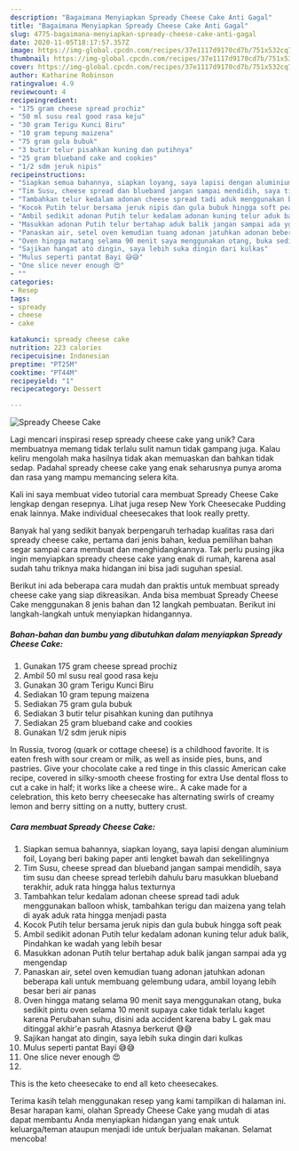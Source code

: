 ```yaml
---
description: "Bagaimana Menyiapkan Spready Cheese Cake Anti Gagal"
title: "Bagaimana Menyiapkan Spready Cheese Cake Anti Gagal"
slug: 4775-bagaimana-menyiapkan-spready-cheese-cake-anti-gagal
date: 2020-11-05T18:17:57.357Z
image: https://img-global.cpcdn.com/recipes/37e1117d9170cd7b/751x532cq70/spready-cheese-cake-foto-resep-utama.jpg
thumbnail: https://img-global.cpcdn.com/recipes/37e1117d9170cd7b/751x532cq70/spready-cheese-cake-foto-resep-utama.jpg
cover: https://img-global.cpcdn.com/recipes/37e1117d9170cd7b/751x532cq70/spready-cheese-cake-foto-resep-utama.jpg
author: Katharine Robinson
ratingvalue: 4.9
reviewcount: 4
recipeingredient:
- "175 gram cheese spread prochiz"
- "50 ml susu real good rasa keju"
- "30 gram Terigu Kunci Biru"
- "10 gram tepung maizena"
- "75 gram gula bubuk"
- "3 butir telur pisahkan kuning dan putihnya"
- "25 gram blueband cake and cookies"
- "1/2 sdm jeruk nipis"
recipeinstructions:
- "Siapkan semua bahannya, siapkan loyang, saya lapisi dengan aluminium foil, Loyang beri baking paper anti lengket bawah dan sekelilingnya"
- "Tim Susu, cheese spread dan blueband jangan sampai mendidih, saya tim susu dan cheese spread terlebih dahulu baru masukkan blueband terakhir, aduk rata hingga halus texturnya"
- "Tambahkan telur kedalam adonan cheese spread tadi aduk menggunakan balloon whisk, tambahkan terigu dan maizena yang telah di ayak aduk rata hingga menjadi pasta"
- "Kocok Putih telur bersama jeruk nipis dan gula bubuk hingga soft peak"
- "Ambil sedikit adonan Putih telur kedalam adonan kuning telur aduk balik, Pindahkan ke wadah yang lebih besar"
- "Masukkan adonan Putih telur bertahap aduk balik jangan sampai ada yg mengendap"
- "Panaskan air, setel oven kemudian tuang adonan jatuhkan adonan beberapa kali untuk membuang gelembung udara, ambil loyang lebih besar beri air panas"
- "Oven hingga matang selama 90 menit saya menggunakan otang, buka sedikit pintu oven selama 10 menit supaya cake tidak terlalu kaget karena Perubahan suhu, disini ada accident karena baby L gak mau ditinggal akhir&#39;e pasrah Atasnya berkerut 😅😅"
- "Sajikan hangat ato dingin, saya lebih suka dingin dari kulkas"
- "Mulus seperti pantat Bayi 😅😅"
- "One slice never enough 😍"
- ""
categories:
- Resep
tags:
- spready
- cheese
- cake

katakunci: spready cheese cake 
nutrition: 223 calories
recipecuisine: Indonesian
preptime: "PT25M"
cooktime: "PT44M"
recipeyield: "1"
recipecategory: Dessert

---
```



![Spready Cheese Cake](https://img-global.cpcdn.com/recipes/37e1117d9170cd7b/751x532cq70/spready-cheese-cake-foto-resep-utama.jpg)

Lagi mencari inspirasi resep spready cheese cake yang unik? Cara membuatnya memang tidak terlalu sulit namun tidak gampang juga. Kalau keliru mengolah maka hasilnya tidak akan memuaskan dan bahkan tidak sedap. Padahal spready cheese cake yang enak seharusnya punya aroma dan rasa yang mampu memancing selera kita.

Kali ini saya membuat video tutorial cara membuat Spready Cheese Cake lengkap dengan resepnya. Lihat juga resep New York Cheesecake Pudding enak lainnya. Make individual cheesecakes that look really pretty.

Banyak hal yang sedikit banyak berpengaruh terhadap kualitas rasa dari spready cheese cake, pertama dari jenis bahan, kedua pemilihan bahan segar sampai cara membuat dan menghidangkannya. Tak perlu pusing jika ingin menyiapkan spready cheese cake yang enak di rumah, karena asal sudah tahu triknya maka hidangan ini bisa jadi suguhan spesial.


Berikut ini ada beberapa cara mudah dan praktis untuk membuat spready cheese cake yang siap dikreasikan. Anda bisa membuat Spready Cheese Cake menggunakan 8 jenis bahan dan 12 langkah pembuatan. Berikut ini langkah-langkah untuk menyiapkan hidangannya.

<!--inarticleads1-->

##### Bahan-bahan dan bumbu yang dibutuhkan dalam menyiapkan Spready Cheese Cake:

1. Gunakan 175 gram cheese spread prochiz
1. Ambil 50 ml susu real good rasa keju
1. Gunakan 30 gram Terigu Kunci Biru
1. Sediakan 10 gram tepung maizena
1. Sediakan 75 gram gula bubuk
1. Sediakan 3 butir telur pisahkan kuning dan putihnya
1. Sediakan 25 gram blueband cake and cookies
1. Gunakan 1/2 sdm jeruk nipis


In Russia, tvorog (quark or cottage cheese) is a childhood favorite. It is eaten fresh with sour cream or milk, as well as inside pies, buns, and pastries. Give your chocolate cake a red tinge in this classic American cake recipe, covered in silky-smooth cheese frosting for extra Use dental floss to cut a cake in half; it works like a cheese wire.. A cake made for a celebration, this keto berry cheesecake has alternating swirls of creamy lemon and berry sitting on a nutty, buttery crust. 

<!--inarticleads2-->

##### Cara membuat Spready Cheese Cake:

1. Siapkan semua bahannya, siapkan loyang, saya lapisi dengan aluminium foil, Loyang beri baking paper anti lengket bawah dan sekelilingnya
1. Tim Susu, cheese spread dan blueband jangan sampai mendidih, saya tim susu dan cheese spread terlebih dahulu baru masukkan blueband terakhir, aduk rata hingga halus texturnya
1. Tambahkan telur kedalam adonan cheese spread tadi aduk menggunakan balloon whisk, tambahkan terigu dan maizena yang telah di ayak aduk rata hingga menjadi pasta
1. Kocok Putih telur bersama jeruk nipis dan gula bubuk hingga soft peak
1. Ambil sedikit adonan Putih telur kedalam adonan kuning telur aduk balik, Pindahkan ke wadah yang lebih besar
1. Masukkan adonan Putih telur bertahap aduk balik jangan sampai ada yg mengendap
1. Panaskan air, setel oven kemudian tuang adonan jatuhkan adonan beberapa kali untuk membuang gelembung udara, ambil loyang lebih besar beri air panas
1. Oven hingga matang selama 90 menit saya menggunakan otang, buka sedikit pintu oven selama 10 menit supaya cake tidak terlalu kaget karena Perubahan suhu, disini ada accident karena baby L gak mau ditinggal akhir&#39;e pasrah Atasnya berkerut 😅😅
1. Sajikan hangat ato dingin, saya lebih suka dingin dari kulkas
1. Mulus seperti pantat Bayi 😅😅
1. One slice never enough 😍
1. 


This is the keto cheesecake to end all keto cheesecakes. 

Terima kasih telah menggunakan resep yang kami tampilkan di halaman ini. Besar harapan kami, olahan Spready Cheese Cake yang mudah di atas dapat membantu Anda menyiapkan hidangan yang enak untuk keluarga/teman ataupun menjadi ide untuk berjualan makanan. Selamat mencoba!
